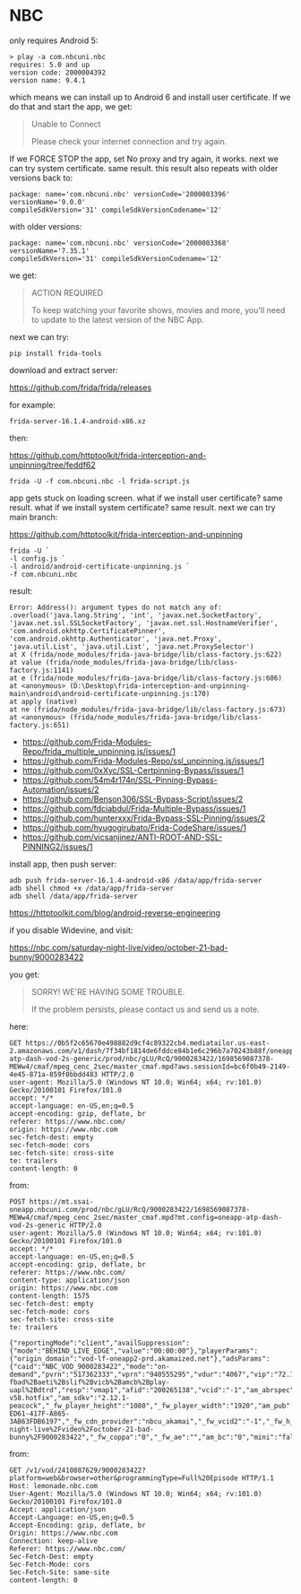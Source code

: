 # NBC

only requires Android 5:

~~~
> play -a com.nbcuni.nbc
requires: 5.0 and up
version code: 2000004392
version name: 9.4.1
~~~

which means we can install up to Android 6 and install user certificate. If we
do that and start the app, we get:

> Unable to Connect
>
> Please check your internet connection and try again.

If we FORCE STOP the app, set No proxy and try again, it works. next we can try
system certificate. same result. this result also repeats with older versions
back to:

~~~
package: name='com.nbcuni.nbc' versionCode='2000003396' versionName='9.0.0'
compileSdkVersion='31' compileSdkVersionCodename='12'
~~~

with older versions:

~~~
package: name='com.nbcuni.nbc' versionCode='2000003368' versionName='7.35.1'
compileSdkVersion='31' compileSdkVersionCodename='12'
~~~

we get:

> ACTION REQUIRED
>
> To keep watching your favorite shows, movies and more, you'll need to update
> to the latest version of the NBC App.

next we can try:

~~~
pip install frida-tools
~~~

download and extract server:

https://github.com/frida/frida/releases

for example:

~~~
frida-server-16.1.4-android-x86.xz
~~~

then:

https://github.com/httptoolkit/frida-interception-and-unpinning/tree/feddf62

~~~
frida -U -f com.nbcuni.nbc -l frida-script.js
~~~

app gets stuck on loading screen. what if we install user certificate? same
result. what if we install system certificate? same result. next we can try
main branch:

https://github.com/httptoolkit/frida-interception-and-unpinning

~~~
frida -U `
-l config.js `
-l android/android-certificate-unpinning.js `
-f com.nbcuni.nbc
~~~

result:

~~~
Error: Address(): argument types do not match any of:
.overload('java.lang.String', 'int', 'javax.net.SocketFactory', 'javax.net.ssl.SSLSocketFactory', 'javax.net.ssl.HostnameVerifier', 'com.android.okhttp.CertificatePinner', 'com.android.okhttp.Authenticator', 'java.net.Proxy', 'java.util.List', 'java.util.List', 'java.net.ProxySelector')
at X (frida/node_modules/frida-java-bridge/lib/class-factory.js:622)
at value (frida/node_modules/frida-java-bridge/lib/class-factory.js:1141)
at e (frida/node_modules/frida-java-bridge/lib/class-factory.js:606)
at <anonymous> (D:\Desktop\frida-interception-and-unpinning-main\android\android-certificate-unpinning.js:170)
at apply (native)
at ne (frida/node_modules/frida-java-bridge/lib/class-factory.js:673)
at <anonymous> (frida/node_modules/frida-java-bridge/lib/class-factory.js:651)
~~~

- <https://github.com/Frida-Modules-Repo/frida_multiple_unpinning.js/issues/1>
- <https://github.com/Frida-Modules-Repo/ssl_unpinning.js/issues/1>
- https://github.com/0xXyc/SSL-Certpinning-Bypass/issues/1
- https://github.com/54m4r174n/SSL-Pinning-Bypass-Automation/issues/2
- https://github.com/Benson306/SSL-Bypass-Script/issues/2
- https://github.com/fdciabdul/Frida-Multiple-Bypass/issues/1
- https://github.com/hunterxxx/Frida-Bypass-SSL-Pinning/issues/2
- https://github.com/hyugogirubato/Frida-CodeShare/issues/1
- https://github.com/vicsanjinez/ANTI-ROOT-AND-SSL-PINNING2/issues/1

install app, then push server:

~~~
adb push frida-server-16.1.4-android-x86 /data/app/frida-server
adb shell chmod +x /data/app/frida-server
adb shell /data/app/frida-server
~~~

https://httptoolkit.com/blog/android-reverse-engineering

if you disable Widevine, and visit:

https://nbc.com/saturday-night-live/video/october-21-bad-bunny/9000283422

you get:

> SORRY! WE'RE HAVING SOME TROUBLE.
>
> If the problem persists, please contact us and send us a note.

here:

~~~
GET https://0b5f2c65670e498882d9cf4c89322cb4.mediatailor.us-east-2.amazonaws.com/v1/dash/7f34bf1814de6fddce84b1e6c296b7a70243b88f/oneapp-atp-dash-vod-2s-generic/prod/nbc/gLU/RcQ/9000283422/1698569087378-MEWw4/cmaf/mpeg_cenc_2sec/master_cmaf.mpd?aws.sessionId=bc6f0b49-2149-4e45-871a-859f0bbdd483 HTTP/2.0
user-agent: Mozilla/5.0 (Windows NT 10.0; Win64; x64; rv:101.0) Gecko/20100101 Firefox/101.0
accept: */*
accept-language: en-US,en;q=0.5
accept-encoding: gzip, deflate, br
referer: https://www.nbc.com/
origin: https://www.nbc.com
sec-fetch-dest: empty
sec-fetch-mode: cors
sec-fetch-site: cross-site
te: trailers
content-length: 0
~~~

from:

~~~
POST https://mt.ssai-oneapp.nbcuni.com/prod/nbc/gLU/RcQ/9000283422/1698569087378-MEWw4/cmaf/mpeg_cenc_2sec/master_cmaf.mpd?mt.config=oneapp-atp-dash-vod-2s-generic HTTP/2.0
user-agent: Mozilla/5.0 (Windows NT 10.0; Win64; x64; rv:101.0) Gecko/20100101 Firefox/101.0
accept: */*
accept-language: en-US,en;q=0.5
accept-encoding: gzip, deflate, br
referer: https://www.nbc.com/
content-type: application/json
origin: https://www.nbc.com
content-length: 1575
sec-fetch-dest: empty
sec-fetch-mode: cors
sec-fetch-site: cross-site
te: trailers

{"reportingMode":"client","availSuppression":{"mode":"BEHIND_LIVE_EDGE","value":"00:00:00"},"playerParams":{"origin_domain":"vod-lf-oneapp2-prd.akamaized.net"},"adsParams":{"caid":"NBC_VOD_9000283422","mode":"on-demand","pvrn":"517362333","vprn":"940555295","vdur":"4067","vip":"72.181.23.38","sfid":"9244655","csid":"oneapp_desktop_computer_web_ondemand","crtp":"vast3ap","nw":"169843","prof":"169843%3Aoneapp_web_vod_mt_atp","metr":"1031","flag":"%2Bsltp%2Bemcr%2Bslcb%2Bsbid-fbad%2Baeti%2Bslif%2Bvicb%2Bamcb%2Bplay-uapl%2Bdtrd","resp":"vmap1","afid":"200265138","vcid":"-1","am_abrspec":"not_required","am_appv":"1.224.3","am_buildv":"1.224.3","am_cdn":"akamai","am_crmid":"-1","am_crmid_type":"mParticleId","am_pubid":"-1","am_playerv":"v3.0.5-v58.hotfix","am_sdkv":"2.12.1-peacock","_fw_player_height":"1080","_fw_player_width":"1920","am_pub":"nbcu","am_appname":"oneapp","am_programtype":"television","am_nielsen_genre":"","nielsen_device_group":"","nielsen_platform":"","tms_id":"","gc_id":"","_fw_h_user_agent":"Mozilla%2F5.0%20(Windows%20NT%2010.0%3B%20Win64%3B%20x64%3B%20rv%3A101.0)%20Gecko%2F20100101%20Firefox%2F101.0","_fw_app_bundle":"","_fw_nielsen_app_id":"PAD3C6E72-ED61-417F-A865-3AB63FDB6197","_fw_cdn_provider":"nbcu_akamai","_fw_vcid2":"-1","_fw_h_referer":"https%3A%2F%2Fwww.nbc.com%2Fsaturday-night-live%2Fvideo%2Foctober-21-bad-bunny%2F9000283422","_fw_coppa":"0","_fw_ae":"","am_bc":"0","mini":"false","am_sst":"fullEpisodePlayer","pl":"n%2Fa","bl_enabled":"false","am_brand":"nbc","enable_pabi":"false","_fw_content_language":"en","yo.nl":"none"}}
~~~

from:

~~~
GET /v1/vod/2410887629/9000283422?platform=web&browser=other&programmingType=Full%20Episode HTTP/1.1
Host: lemonade.nbc.com
User-Agent: Mozilla/5.0 (Windows NT 10.0; Win64; x64; rv:101.0) Gecko/20100101 Firefox/101.0
Accept: application/json
Accept-Language: en-US,en;q=0.5
Accept-Encoding: gzip, deflate, br
Origin: https://www.nbc.com
Connection: keep-alive
Referer: https://www.nbc.com/
Sec-Fetch-Dest: empty
Sec-Fetch-Mode: cors
Sec-Fetch-Site: same-site
content-length: 0
~~~
